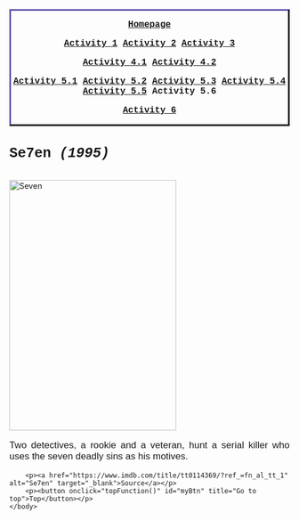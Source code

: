 <html>
    <head>
        <title>
            Favorite Movies by Ninna Alessandra Santiago p4
        </title>
        <meta name="student" content="Ninna Alessandra Santiago">
        <meta name="description" content="Links">
        <meta name="keywords" content="HTML">
        <style>
            .myDiv {
              border: 3px outset rgb(48, 42, 85); 
              text-align: center;
            }
            </style>
    </head>
    <body>
        <div class="myDiv" style="font-family: 'Courier New'; font-size: 12pt; text-align: center;"><b>
            <p>
                <a href="Index.html" target="_blank">Homepage</a>
            </p>
            <p>
                <a href="Index1.html" target="_blank">Activity 1</a>
                <a href="Index2.html" target="_blank">Activity 2</a>
                <a href="Index3.html" target="_blank">Activity 3</a>
            </p>
            <p>
                <a href="Index4.html" target="_blank">Activity 4.1</a>
                <a href="Index5.html" target="_blank">Activity 4.2</a>
            </p>
            <p>
                <a href="Index6.html" target="_blank">Activity 5.1</a>
                <a href="Index7.html" target="_blank">Activity 5.2</a>
                <a href="Index8.html" target="_blank">Activity 5.3</a>
                <a href="Index9.html" target="_blank">Activity 5.4</a>
                <a href="Index10.html" target="_blank">Activity 5.5</a>
                Activity 5.6
            </p>
            <p>
                <a href="Index12.html" target="_blank">Activity 6</a>
            </p>
            </b>
            </div>
        <h4 style="font-family: 'Courier New'; font-size: 25px;"><b>
            Se7en <i>(1995)</i>
        </b></h4>
        <img src="Seven.jpg" alt="Seven" width="300" height="450">
        <p style="font-size: 17px; font-family: helvetica; text-align:justify">
            Two detectives, a rookie and a veteran, hunt a serial killer who uses the seven deadly sins as his motives.
        </p>
    
        <p><a href="https://www.imdb.com/title/tt0114369/?ref_=fn_al_tt_1" alt="Se7en" target="_blank">Source</a></p>
        <p><button onclick="topFunction()" id="myBtn" title="Go to top">Top</button></p>
    </body>
</html>
